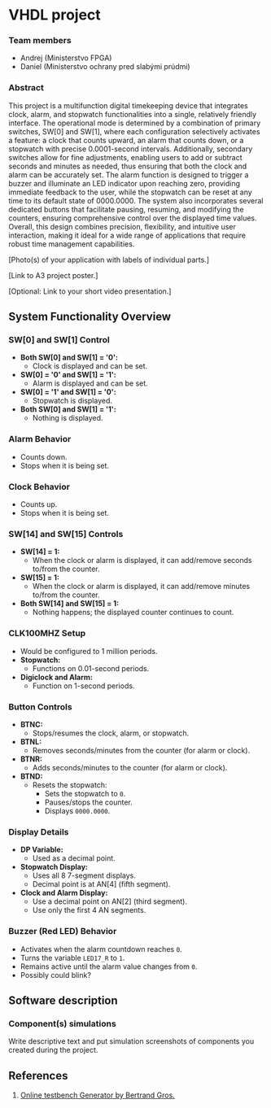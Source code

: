 # VHDL project
### Team members

* Andrej (Ministerstvo FPGA)
* Daniel (Ministerstvo ochrany pred slabými prúdmi)

### Abstract

This project is a multifunction digital timekeeping device that integrates clock, alarm, and stopwatch functionalities into a single, relatively friendly interface. The operational mode is determined by a combination of primary switches, SW[0] and SW[1], where each configuration selectively activates a feature: a clock that counts upward, an alarm that counts down, or a stopwatch with precise 0.0001-second intervals. Additionally, secondary switches allow for fine adjustments, enabling users to add or subtract seconds and minutes as needed, thus ensuring that both the clock and alarm can be accurately set. The alarm function is designed to trigger a buzzer and illuminate an LED indicator upon reaching zero, providing immediate feedback to the user, while the stopwatch can be reset at any time to its default state of 0000.0000. The system also incorporates several dedicated buttons that facilitate pausing, resuming, and modifying the counters, ensuring comprehensive control over the displayed time values. Overall, this design combines precision, flexibility, and intuitive user interaction, making it ideal for a wide range of applications that require robust time management capabilities.



[Photo(s) of your application with labels of individual parts.]

[Link to A3 project poster.]

[Optional: Link to your short video presentation.]

## System Functionality Overview

### SW[0] and SW[1] Control

- **Both SW[0] and SW[1] = '0':**  
  - Clock is displayed and can be set.
- **SW[0] = '0' and SW[1] = '1':**  
  - Alarm is displayed and can be set.
- **SW[0] = '1' and SW[1] = '0':**  
  - Stopwatch is displayed.
- **Both SW[0] and SW[1] = '1':**  
  - Nothing is displayed.

### Alarm Behavior

- Counts down.
- Stops when it is being set.

### Clock Behavior

- Counts up.
- Stops when it is being set.

### SW[14] and SW[15] Controls

- **SW[14] = 1:**  
  - When the clock or alarm is displayed, it can add/remove seconds to/from the counter.
- **SW[15] = 1:**  
  - When the clock or alarm is displayed, it can add/remove minutes to/from the counter.
- **Both SW[14] and SW[15] = 1:**  
  - Nothing happens; the displayed counter continues to count.

### CLK100MHZ Setup

- Would be configured to 1 million periods.
- **Stopwatch:**  
  - Functions on 0.01-second periods.
- **Digiclock and Alarm:**  
  - Function on 1-second periods.

### Button Controls

- **BTNC:**  
  - Stops/resumes the clock, alarm, or stopwatch.
- **BTNL:**  
  - Removes seconds/minutes from the counter (for alarm or clock).
- **BTNR:**  
  - Adds seconds/minutes to the counter (for alarm or clock).
- **BTND:**  
  - Resets the stopwatch:
    - Sets the stopwatch to `0`.
    - Pauses/stops the counter.
    - Displays `0000.0000`.

### Display Details

- **DP Variable:**  
  - Used as a decimal point.
- **Stopwatch Display:**  
  - Uses all 8 7-segment displays.
  - Decimal point is at AN[4] (fifth segment).
- **Clock and Alarm Display:**  
  - Use a decimal point on AN[2] (third segment).
  - Use only the first 4 AN segments.

### Buzzer (Red LED) Behavior

- Activates when the alarm countdown reaches `0`.
- Turns the variable `LED17_R` to `1`.
- Remains active until the alarm value changes from `0`.
- Possibly could blink?


## Software description


### Component(s) simulations

Write descriptive text and put simulation screenshots of components you created during the project.

## References

1. [Online testbench Generator by Bertrand Gros.](https://vhdl.lapinoo.net/)
